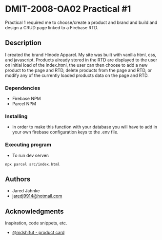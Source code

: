 # DMIT-2008-OA02 Practical #1

Practical 1 required me to choose/create a product and brand and build and design a CRUD page linked to a Firebase RTD.

## Description

I created the brand Hinode Apparel. My site was built with vanilla html, css, and javascript. Products already stored in the RTD are displayed to the user on initial load of the index.html, the user can then choose to add a new product to the page and RTD, delete products from the page and RTD, or modify any of the currently loaded products data on the page and RTD.

### Dependencies

* Firebase NPM
* Parcel NPM

### Installing

* In order to make this function with your database you will have to add in your own firebase configuration keys to the .env file.


### Executing program

* To run dev server:
```
npx parcel src/index.html
```

## Authors

* Jared Jahnke
* jaredj9914@hotmail.com

## Acknowledgments

Inspiration, code snippets, etc.
* [@mdshifut - product card](https://codepen.io/mdshifut/pen/VrwBJq)

